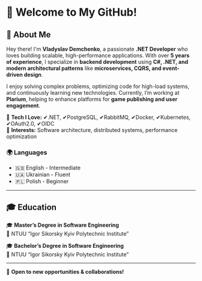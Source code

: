 # 👋 Welcome to My GitHub!

## 👋 About Me  

Hey there! I'm **Vladyslav Demchenko**, a passionate **.NET Developer** who loves building scalable, high-performance applications. With over **5 years of experience**, I specialize in **backend development** using **C#, .NET, and modern architectural patterns** like **microservices, CQRS, and event-driven design**.  

I enjoy solving complex problems, optimizing code for high-load systems, and continuously learning new technologies. Currently, I’m working at **Plarium**, helping to enhance platforms for **game publishing and user engagement**.  

🚀 **Tech I Love:** ✔.NET, ✔PostgreSQL, ✔RabbitMQ, ✔Docker, ✔Kubernetes, ✔OAuth2.0, ✔OIDC    
🎯 **Interests:** Software architecture, distributed systems, performance optimization  


### 🌍 Languages  
- 🇬🇧 English - Intermediate  
- 🇺🇦 Ukrainian - Fluent  
- 🇵🇱 Polish - Beginner  

---

## 🎓 Education  

🎓 **Master’s Degree in Software Engineering**  
📍 NTUU “Igor Sikorsky Kyiv Polytechnic Institute”

🎓 **Bachelor’s Degree in Software Engineering**  
📍 NTUU “Igor Sikorsky Kyiv Polytechnic Institute”

---

🚀 **Open to new opportunities & collaborations!**  

